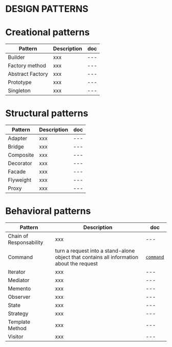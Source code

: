 # DESIGN PATTERNS

# Creational patterns

| Pattern          | Description | doc |
| ---------------- | ----------- | --- |
| Builder          | xxx         | --- |
| Factory method   | xxx         | --- |
| Abstract Factory | xxx         | --- |
| Prototype        | xxx         | --- |
| Singleton        | xxx         | --- |

# Structural patterns

| Pattern   | Description | doc |
| --------- | ----------- | --- |
| Adapter   | xxx         | --- |
| Bridge    | xxx         | --- |
| Composite | xxx         | --- |
| Decorator | xxx         | --- |
| Facade    | xxx         | --- |
| Flyweight | xxx         | --- |
| Proxy     | xxx         | --- |

# Behavioral patterns

| Pattern                 | Description                                                                              | doc                                                                       |
| ----------------------- | ---------------------------------------------------------------------------------------- | ------------------------------------------------------------------------- |
| Chain of Responsability | xxx                                                                                      | ---                                                                       |
| Command                 | turn a request into a stand-alone object that contains all information about the request | <code>[command](https://refactoring.guru/design-patterns/command) </code> |
| Iterator                | xxx                                                                                      | ---                                                                       |
| Mediator                | xxx                                                                                      | ---                                                                       |
| Memento                 | xxx                                                                                      | ---                                                                       |
| Observer                | xxx                                                                                      | ---                                                                       |
| State                   | xxx                                                                                      | ---                                                                       |
| Strategy                | xxx                                                                                      | ---                                                                       |
| Template Method         | xxx                                                                                      | ---                                                                       |
| Visitor                 | xxx                                                                                      | ---                                                                       |
